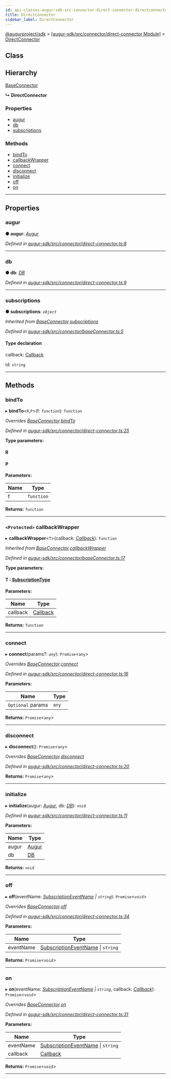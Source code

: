 ```yaml
---
id: api-classes-augur-sdk-src-connector-direct-connector-directconnector
title: DirectConnector
sidebar_label: DirectConnector
---
```


[@augurproject/sdk](api-readme.md) > [[augur-sdk/src/connector/direct-connector Module]](api-modules-augur-sdk-src-connector-direct-connector-module.md) > [DirectConnector](api-classes-augur-sdk-src-connector-direct-connector-directconnector.md)

## Class

## Hierarchy

 [BaseConnector](api-classes-augur-sdk-src-connector-baseconnector-baseconnector.md)

**↳ DirectConnector**

### Properties

* [augur](api-classes-augur-sdk-src-connector-direct-connector-directconnector.md#augur)
* [db](api-classes-augur-sdk-src-connector-direct-connector-directconnector.md#db)
* [subscriptions](api-classes-augur-sdk-src-connector-direct-connector-directconnector.md#subscriptions)

### Methods

* [bindTo](api-classes-augur-sdk-src-connector-direct-connector-directconnector.md#bindto)
* [callbackWrapper](api-classes-augur-sdk-src-connector-direct-connector-directconnector.md#callbackwrapper)
* [connect](api-classes-augur-sdk-src-connector-direct-connector-directconnector.md#connect)
* [disconnect](api-classes-augur-sdk-src-connector-direct-connector-directconnector.md#disconnect)
* [initialize](api-classes-augur-sdk-src-connector-direct-connector-directconnector.md#initialize)
* [off](api-classes-augur-sdk-src-connector-direct-connector-directconnector.md#off)
* [on](api-classes-augur-sdk-src-connector-direct-connector-directconnector.md#on)

---

## Properties

<a id="augur"></a>

###  augur

**● augur**: *[Augur](api-classes-augur-sdk-src-augur-augur.md)*

*Defined in [augur-sdk/src/connector/direct-connector.ts:8](https://github.com/AugurProject/augur/blob/304ca83772/packages/augur-sdk/src/connector/direct-connector.ts#L8)*

___
<a id="db"></a>

###  db

**● db**: *[DB](api-classes-augur-sdk-src-state-db-db-db.md)*

*Defined in [augur-sdk/src/connector/direct-connector.ts:9](https://github.com/AugurProject/augur/blob/304ca83772/packages/augur-sdk/src/connector/direct-connector.ts#L9)*

___
<a id="subscriptions"></a>

###  subscriptions

**● subscriptions**: *`object`*

*Inherited from [BaseConnector](api-classes-augur-sdk-src-connector-baseconnector-baseconnector.md).[subscriptions](api-classes-augur-sdk-src-connector-baseconnector-baseconnector.md#subscriptions)*

*Defined in [augur-sdk/src/connector/baseConnector.ts:5](https://github.com/AugurProject/augur/blob/304ca83772/packages/augur-sdk/src/connector/baseConnector.ts#L5)*

#### Type declaration

[event: `string`]: `object`

 callback: [Callback](api-modules-augur-sdk-src-events-module.md#callback)

 id: `string`

___

## Methods

<a id="bindto"></a>

###  bindTo

▸ **bindTo**<`R`,`P`>(f: *`function`*): `function`

*Overrides [BaseConnector](api-classes-augur-sdk-src-connector-baseconnector-baseconnector.md).[bindTo](api-classes-augur-sdk-src-connector-baseconnector-baseconnector.md#bindto)*

*Defined in [augur-sdk/src/connector/direct-connector.ts:25](https://github.com/AugurProject/augur/blob/304ca83772/packages/augur-sdk/src/connector/direct-connector.ts#L25)*

**Type parameters:**

#### R 
#### P 
**Parameters:**

| Name | Type |
| ------ | ------ |
| f | `function` |

**Returns:** `function`

___
<a id="callbackwrapper"></a>

### `<Protected>` callbackWrapper

▸ **callbackWrapper**<`T`>(callback: *[Callback](api-modules-augur-sdk-src-events-module.md#callback)*): `function`

*Inherited from [BaseConnector](api-classes-augur-sdk-src-connector-baseconnector-baseconnector.md).[callbackWrapper](api-classes-augur-sdk-src-connector-baseconnector-baseconnector.md#callbackwrapper)*

*Defined in [augur-sdk/src/connector/baseConnector.ts:17](https://github.com/AugurProject/augur/blob/304ca83772/packages/augur-sdk/src/connector/baseConnector.ts#L17)*

**Type parameters:**

#### T :  [SubscriptionType](api-modules-augur-sdk-src-event-handlers-module.md#subscriptiontype)
**Parameters:**

| Name | Type |
| ------ | ------ |
| callback | [Callback](api-modules-augur-sdk-src-events-module.md#callback) |

**Returns:** `function`

___
<a id="connect"></a>

###  connect

▸ **connect**(params?: *`any`*): `Promise`<`any`>

*Overrides [BaseConnector](api-classes-augur-sdk-src-connector-baseconnector-baseconnector.md).[connect](api-classes-augur-sdk-src-connector-baseconnector-baseconnector.md#connect)*

*Defined in [augur-sdk/src/connector/direct-connector.ts:16](https://github.com/AugurProject/augur/blob/304ca83772/packages/augur-sdk/src/connector/direct-connector.ts#L16)*

**Parameters:**

| Name | Type |
| ------ | ------ |
| `Optional` params | `any` |

**Returns:** `Promise`<`any`>

___
<a id="disconnect"></a>

###  disconnect

▸ **disconnect**(): `Promise`<`any`>

*Overrides [BaseConnector](api-classes-augur-sdk-src-connector-baseconnector-baseconnector.md).[disconnect](api-classes-augur-sdk-src-connector-baseconnector-baseconnector.md#disconnect)*

*Defined in [augur-sdk/src/connector/direct-connector.ts:20](https://github.com/AugurProject/augur/blob/304ca83772/packages/augur-sdk/src/connector/direct-connector.ts#L20)*

**Returns:** `Promise`<`any`>

___
<a id="initialize"></a>

###  initialize

▸ **initialize**(augur: *[Augur](api-classes-augur-sdk-src-augur-augur.md)*, db: *[DB](api-classes-augur-sdk-src-state-db-db-db.md)*): `void`

*Defined in [augur-sdk/src/connector/direct-connector.ts:11](https://github.com/AugurProject/augur/blob/304ca83772/packages/augur-sdk/src/connector/direct-connector.ts#L11)*

**Parameters:**

| Name | Type |
| ------ | ------ |
| augur | [Augur](api-classes-augur-sdk-src-augur-augur.md) |
| db | [DB](api-classes-augur-sdk-src-state-db-db-db.md) |

**Returns:** `void`

___
<a id="off"></a>

###  off

▸ **off**(eventName: *[SubscriptionEventName](api-enums-augur-sdk-src-constants-subscriptioneventname.md) \| `string`*): `Promise`<`void`>

*Overrides [BaseConnector](api-classes-augur-sdk-src-connector-baseconnector-baseconnector.md).[off](api-classes-augur-sdk-src-connector-baseconnector-baseconnector.md#off)*

*Defined in [augur-sdk/src/connector/direct-connector.ts:34](https://github.com/AugurProject/augur/blob/304ca83772/packages/augur-sdk/src/connector/direct-connector.ts#L34)*

**Parameters:**

| Name | Type |
| ------ | ------ |
| eventName | [SubscriptionEventName](api-enums-augur-sdk-src-constants-subscriptioneventname.md) \| `string` |

**Returns:** `Promise`<`void`>

___
<a id="on"></a>

###  on

▸ **on**(eventName: *[SubscriptionEventName](api-enums-augur-sdk-src-constants-subscriptioneventname.md) \| `string`*, callback: *[Callback](api-modules-augur-sdk-src-events-module.md#callback)*): `Promise`<`void`>

*Overrides [BaseConnector](api-classes-augur-sdk-src-connector-baseconnector-baseconnector.md).[on](api-classes-augur-sdk-src-connector-baseconnector-baseconnector.md#on)*

*Defined in [augur-sdk/src/connector/direct-connector.ts:31](https://github.com/AugurProject/augur/blob/304ca83772/packages/augur-sdk/src/connector/direct-connector.ts#L31)*

**Parameters:**

| Name | Type |
| ------ | ------ |
| eventName | [SubscriptionEventName](api-enums-augur-sdk-src-constants-subscriptioneventname.md) \| `string` |
| callback | [Callback](api-modules-augur-sdk-src-events-module.md#callback) |

**Returns:** `Promise`<`void`>

___

